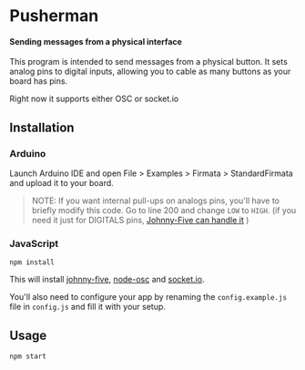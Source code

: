 # Pusherman

#### Sending messages from a physical interface

This program is intended to send messages from a physical button. It sets analog pins to digital inputs, allowing you to cable as many buttons as your board has pins.

Right now it supports either OSC or socket.io

## Installation

### Arduino
Launch Arduino IDE and open File > Examples > Firmata > StandardFirmata and upload it to your board.

> NOTE: If you want internal pull-ups on analogs pins, you'll have to briefly modify this code.
Go to line 200 and change `LOW` to `HIGH`. (if you need it just for DIGITALS pins, [Johnny-Five can handle it](https://github.com/rwaldron/johnny-five/wiki/Button) )

### JavaScript

```
npm install
```

This will install [johnny-five](https://github.com/rwaldron/johnny-five/),  [node-osc](https://github.com/TheAlphaNerd/node-osc) and [socket.io](http://socket.io).

You'll also need to configure your app by renaming the `config.example.js` file in `config.js` and fill it with your setup.

## Usage

```
npm start
```
